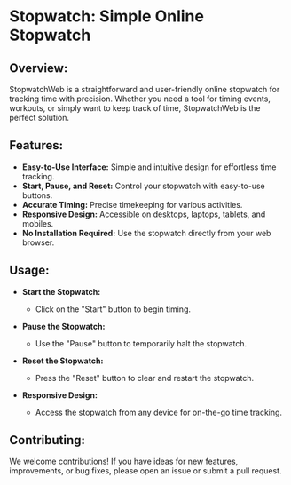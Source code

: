 # Stopwatch: Simple Online Stopwatch

## Overview:

StopwatchWeb is a straightforward and user-friendly online stopwatch for tracking time with precision. Whether you need a tool for timing events, workouts, or simply want to keep track of time, StopwatchWeb is the perfect solution.

## Features:

- **Easy-to-Use Interface:** Simple and intuitive design for effortless time tracking.
- **Start, Pause, and Reset:** Control your stopwatch with easy-to-use buttons.
- **Accurate Timing:** Precise timekeeping for various activities.
- **Responsive Design:** Accessible on desktops, laptops, tablets, and mobiles.
- **No Installation Required:** Use the stopwatch directly from your web browser.

## Usage:

- **Start the Stopwatch:**
  - Click on the "Start" button to begin timing.

- **Pause the Stopwatch:**
  - Use the "Pause" button to temporarily halt the stopwatch.

- **Reset the Stopwatch:**
  - Press the "Reset" button to clear and restart the stopwatch.

- **Responsive Design:**
  - Access the stopwatch from any device for on-the-go time tracking.

## Contributing:

We welcome contributions! If you have ideas for new features, improvements, or bug fixes, please open an issue or submit a pull request.
